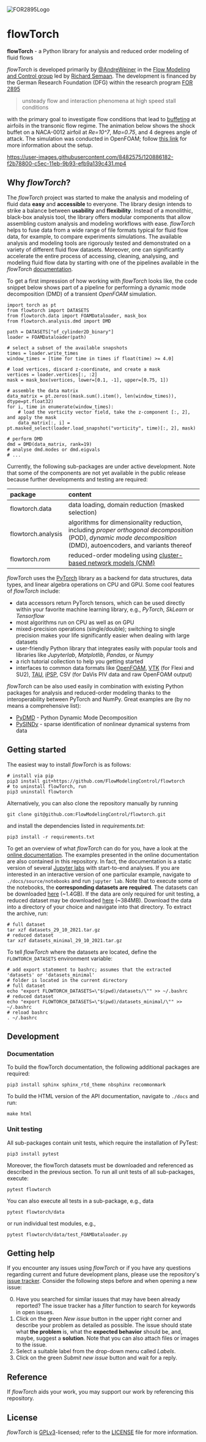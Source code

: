 ![FOR2895Logo](media/for2895_logo.png)

# flowTorch

**flowTorch** - a Python library for analysis and reduced order modeling of fluid flows

*flowTorch* is developed primarily by [@AndreWeiner](https://github.com/AndreWeiner) in the [Flow Modeling and Control group](https://www.tu-braunschweig.de/en/ism/research-workgroups/flow-modelling-and-control) led by [Richard Semaan](https://www.tu-braunschweig.de/en/ism/research/flow-modelling-and-control/staff/semaan). The development is financed by the German Research Foundation (DFG) within the research program [FOR 2895](https://www.for2895.uni-stuttgart.de/)


> unsteady flow and interaction phenomena at high speed stall conditions

with the primary goal to investigate flow conditions that lead to [buffeting](https://en.wikipedia.org/wiki/Aeroelasticity#Buffeting) at airfoils in the transonic flow regime. The animation below shows the shock buffet on a NACA-0012 airfoil at *Re=10^7*, *Ma=0.75*, and 4 degrees angle of attack. The simulation was conducted in OpenFOAM; follow [this link](https://github.com/AndreWeiner/naca0012_shock_buffet) for more information about the setup.

https://user-images.githubusercontent.com/8482575/120886182-f2b78800-c5ec-11eb-9b93-efb9a139c431.mp4

## Why *flowTorch*?

The *flowTorch* project was started to make the analysis and modeling of fluid data **easy** and **accessible** to everyone. The library design intends to strike a balance between **usability** and **flexibility**. Instead of a monolithic, black-box analysis tool, the library offers modular components that allow assembling custom analysis and modeling workflows with ease. *flowTorch* helps to fuse data from a wide range of file formats typical for fluid flow data, for example, to compare experiments simulations. The available analysis and modeling tools are rigorously tested and demonstrated on a variety of different fluid flow datasets. Moreover, one can significantly accelerate the entire process of accessing, cleaning, analysing, and modeling fluid flow data by starting with one of the pipelines available in the *flowTorch* [documentation](https://flowmodelingcontrol.github.io/flowtorch-docs/1.0/index.html).

To get a first impression of how working with *flowTorch* looks like, the code snippet below shows part of a pipeline for performing a dynamic mode decomposition (DMD) of a transient *OpenFOAM* simulation.

```
import torch as pt
from flowtorch import DATASETS
from flowtorch.data import FOAMDataloader, mask_box
from flowtorch.analysis.dmd import DMD

path = DATASETS["of_cylinder2D_binary"]
loader = FOAMDataloader(path)

# select a subset of the available snapshots
times = loader.write_times
window_times = [time for time in times if float(time) >= 4.0]

# load vertices, discard z-coordinate, and create a mask
vertices = loader.vertices[:, :2]
mask = mask_box(vertices, lower=[0.1, -1], upper=[0.75, 1])

# assemble the data matrix
data_matrix = pt.zeros((mask.sum().item(), len(window_times)), dtype=pt.float32)
for i, time in enumerate(window_times):
    # load the vorticity vector field, take the z-component [:, 2], and apply the mask
    data_matrix[:, i] = pt.masked_select(loader.load_snapshot("vorticity", time)[:, 2], mask)

# perform DMD
dmd = DMD(data_matrix, rank=19)
# analyse dmd.modes or dmd.eigvals
# ...
```

Currently, the following sub-packages are under active development. Note that some of the components are not yet available in the public release because further developments and testing are required:

| package | content |
| :------ | :-------|
|flowtorch.data | data loading, domain reduction (masked selection) |
| flowtorch.analysis | algorithms for dimensionality reduction, including *proper orthogonal decomposition* (POD), *dynamic mode decomposition* (DMD), autoencoders, and variants thereof |
| flowtorch.rom | reduced-order modeling using [cluster-based network models (CNM)](https://github.com/fernexda/cnm) |

*flowTorch* uses the [PyTorch](https://github.com/pytorch/pytorch) library as a backend for data structures, data types, and linear algebra operations on CPU and GPU. Some cool features of *flowTorch* include:

- data accessors return PyTorch tensors, which can be used directly within your favorite machine learning library, e.g., *PyTorch*, *SkLearn* or *Tensorflow*
- most algorithms run on CPU as well as on GPU
- mixed-precision operations (single/double); switching to single precision makes your life significantly easier when dealing with large datasets
- user-friendly Python library that integrates easily with popular tools and libraries like *Jupyterlab*, *Matplotlib*, *Pandas*, or *Numpy*
- a rich tutorial collection to help you getting started
- interfaces to common data formats like [OpenFOAM](https://www.openfoam.com/), [VTK](https://vtk.org/) (for Flexi and SU2), [TAU](https://www.dlr.de/as/desktopdefault.aspx/tabid-395/526_read-694/), [iPSP](https://www.dlr.de/as/en/desktopdefault.aspx/tabid-183/251_read-13334/), CSV (for DaVis PIV data and raw OpenFOAM output)

*flowTorch* can be also used easily in combination with existing Python packages for analysis and reduced-order modeling thanks to the interoperability between PyTorch and NumPy. Great examples are (by no means a comprehensive list):

- [PyDMD](https://github.com/mathLab/PyDMD) - Python Dynamic Mode Decomposition
- [PySINDy](https://github.com/dynamicslab/pysindy) - sparse identification of nonlinear dynamical systems from data

## Getting started

The easiest way to install *flowTorch* is as follows:
```
# install via pip
pip3 install git+https://github.com/FlowModelingControl/flowtorch
# to uninstall flowTorch, run
pip3 uninstall flowtorch
```
Alternatively, you can also clone the repository manually by running
```
git clone git@github.com:FlowModelingControl/flowtorch.git
```
and install the dependencies listed in *requirements.txt*:
```
pip3 install -r requirements.txt
```

To get an overview of what *flowTorch* can do for you, have a look at the [online documentation](https://flowmodelingcontrol.github.io/flowtorch-docs/1.0/index.html). The examples presented in the online documentation are also contained in this repository. In fact, the documentation is a static version of several [Jupyter labs](https://jupyter.org/) with start-to-end analyses. If you are interested in an interactive version of one particular example, navigate to `./docs/source/notebooks` and run `jupyter lab`. Note that to execute some of the notebooks, the **corresponding datasets are required**. The datasets can be downloaded [here](https://cloudstorage.tu-braunschweig.de/getlink/fiQUyeDFx3sg2T6LLHBQoCCx/datasets_29_10_2021.tar.gz) (~1.4GB). If the data are only required for unit testing, a reduced dataset may be downloaded [here](https://cloudstorage.tu-braunschweig.de/getlink/fiFZaHCgTWYeq1aZVg3hAui1/datasets_minimal_29_10_2021.tar.gz) (~384MB). Download the data into a directory of your choice and navigate into that directory. To extract the archive, run:
```
# full dataset
tar xzf datasets_29_10_2021.tar.gz
# reduced dataset
tar xzf datasets_minimal_29_10_2021.tar.gz
```
To tell *flowTorch* where the datasets are located, define the `FLOWTORCH_DATASETS` environment variable:
```
# add export statement to bashrc; assumes that the extracted 'datasets' or 'datasets_minimal'
# folder is located in the current directory
# full dataset
echo "export FLOWTORCH_DATASETS=\"$(pwd)/datasets/\"" >> ~/.bashrc
# reduced dataset
echo "export FLOWTORCH_DATASETS=\"$(pwd)/datasets_minimal/\"" >> ~/.bashrc
# reload bashrc
. ~/.bashrc
```

## Development
### Documentation

To build the flowTorch documentation, the following additional packages are required:
```
pip3 install sphinx sphinx_rtd_theme nbsphinx recommonmark
```
To build the HTML version of the API documentation, navigate to `./docs` and run:
```
make html
```

### Unit testing
All sub-packages contain unit tests, which require the installation of PyTest:
```
pip3 install pytest
```
Moreover, the flowTorch datasets must be downloaded and referenced as described in the previous section.
To run all unit tests of all sub-packages, execute:
```
pytest flowtorch
```
You can also execute all tests in a sub-package, e.g., data
```
pytest flowtorch/data
```
or run individual test modules, e.g.,
```
pytest flowtorch/data/test_FOAMDataloader.py
```

## Getting help

If you encounter any issues using *flowTorch* or if you have any questions regarding current and future development plans, please use the repository's [issue tracker](https://github.com/FlowModelingControl/flowtorch/issues). Consider the following steps before and when opening a new issue:

0. Have you searched for similar issues that may have been already reported? The issue tracker has a *filter* function to search for keywords in open issues.
1. Click on the green *New issue* button in the upper right corner and describe your problem as detailed as possible. The issue should state what **the problem** is, what the **expected behavior** should be, and, maybe, suggest a **solution**. Note that you can also attach files or images to the issue.
2. Select a suitable label from the drop-down menu called *Labels*.
3. Click on the green *Submit new issue* button and wait for a reply.

## Reference

If *flowTorch* aids your work, you may support our work by referencing this repository.

## License

*flowTorch* is [GPLv3](https://en.wikipedia.org/wiki/GNU_General_Public_License)-licensed; refer to the [LICENSE](https://github.com/FlowModelingControl/flowtorch/blob/main/LICENSE) file for more information.

